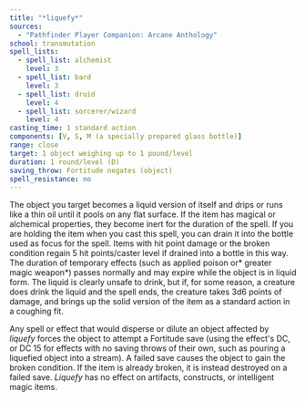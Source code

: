 ```yaml
---
title: "*liquefy*"
sources:
  - "Pathfinder Player Companion: Arcane Anthology"
school: transmutation
spell_lists:
  - spell_list: alchemist
    level: 3
  - spell_list: bard
    level: 3
  - spell_list: druid
    level: 4
  - spell_list: sorcerer/wizard
    level: 4
casting_time: 1 standard action
components: [V, S, M (a specially prepared glass bottle)]
range: close
target: 1 object weighing up to 1 pound/level
duration: 1 round/level (D)
saving_throw: Fortitude negates (object)
spell_resistance: no
---
```


The object you target becomes a liquid version of itself and drips or runs like a thin oil until it pools on any flat surface. If the item has magical or alchemical properties, they become inert for the duration of the spell. If you are holding the item when you cast this spell, you can drain it into the bottle used as focus for the spell. Items with hit point damage or the broken condition regain 5 hit points/caster level if drained into a bottle in this way. The duration of temporary effects (such as applied poison or* greater magic weapon*) passes normally and may expire while the object is in liquid form. The liquid is clearly unsafe to drink, but if, for some reason, a creature does drink the liquid and the spell ends, the creature takes 3d6 points of damage, and brings up the solid version of the item as a standard action in a coughing fit.

Any spell or effect that would disperse or dilute an object affected by *liquefy* forces the object to attempt a Fortitude save (using the effect's DC, or DC 15 for effects with no saving throws of their own, such as pouring a liquefied object into a stream). A failed save causes the object to gain the broken condition. If the item is already broken, it is instead destroyed on a failed save. *Liquefy* has no effect on artifacts, constructs, or intelligent magic items.
